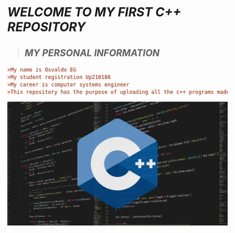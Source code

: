 # *WELCOME TO MY FIRST C++ REPOSITORY*
 
 >## ***MY PERSONAL INFORMATION***
 
 ```ini
>My name is Osvaldo EG
>My student registration Up210188
>My career is computer systems engineer
>This repository has the purpose of uploading all the c++ programs made in the entire course of the programming subject.
 ```
![Portada](https://github.com/Up210188/Up210188_cpp/blob/main/imagenes/Lenguaje-C-1024x576.webp)

